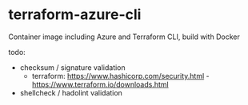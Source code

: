 # terraform-azure-cli
Container image including Azure and Terraform CLI, build with Docker


todo:
* checksum / signature validation
  * terraform: https://www.hashicorp.com/security.html - https://www.terraform.io/downloads.html
* shellcheck / hadolint validation
